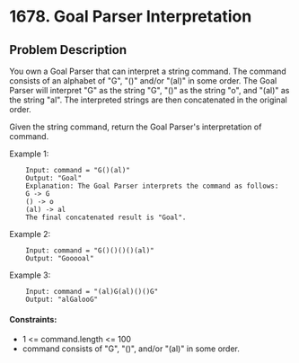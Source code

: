 # 1678. Goal Parser Interpretation

## Problem Description

You own a Goal Parser that can interpret a string command. The command consists of an alphabet of "G", "()" and/or "(al)" in some order. The Goal Parser will interpret "G" as the string "G", "()" as the string "o", and "(al)" as the string "al". The interpreted strings are then concatenated in the original order.

Given the string command, return the Goal Parser's interpretation of command.

 

Example 1:

        Input: command = "G()(al)"
        Output: "Goal"
        Explanation: The Goal Parser interprets the command as follows:
        G -> G
        () -> o
        (al) -> al
        The final concatenated result is "Goal".

Example 2:

        Input: command = "G()()()()(al)"
        Output: "Gooooal"

Example 3:

        Input: command = "(al)G(al)()()G"
        Output: "alGalooG"
 

#### Constraints:

- 1 <= command.length <= 100
- command consists of "G", "()", and/or "(al)" in some order.
